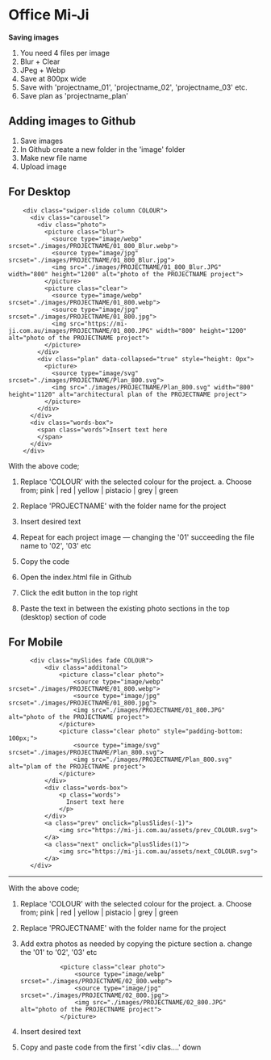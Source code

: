 # Office Mi-Ji


**Saving images**

1. You need 4 files per image
2. Blur + Clear
3. JPeg + Webp
4. Save at 800px wide
5. Save with 'projectname_01', 'projectname_02', 'projectname_03' etc.
6. Save plan as 'projectname_plan'


**Adding images to Github**
---
1. Save images
2. In Github create a new folder in the 'image' folder
3. Make new file name
4. Upload image



For Desktop
---
        <div class="swiper-slide column COLOUR">
          <div class="carousel">
            <div class="photo">
              <picture class="blur">
                <source type="image/webp" srcset="./images/PROJECTNAME/01_800_Blur.webp">
                <source type="image/jpg" srcset="./images/PROJECTNAME/01_800_Blur.jpg">
                <img src="./images/PROJECTNAME/01_800_Blur.JPG" width="800" height="1200" alt="photo of the PROJECTNAME project">
              </picture>
              <picture class="clear">
                <source type="image/webp" srcset="./images/PROJECTNAME/01_800.webp">
                <source type="image/jpg" srcset="./images/PROJECTNAME/01_800.jpg">
                <img src="https://mi-ji.com.au/images/PROJECTNAME/01_800.JPG" width="800" height="1200" alt="photo of the PROJECTNAME project">
              </picture>
            </div>
            <div class="plan" data-collapsed="true" style="height: 0px">
              <picture>
                <source type="image/svg" srcset="./images/PROJECTNAME/Plan_800.svg">
                <img src="./images/PROJECTNAME/Plan_800.svg" width="800" height="1120" alt="architectural plan of the PROJECTNAME project">
              </picture>
            </div>
          </div>
          <div class="words-box">
            <span class="words">Insert text here
            </span>
          </div>
        </div>
        
With the above code;

1. Replace 'COLOUR' with the selected colour for the project.
  a. Choose from; pink | red | yellow | pistacio | grey | green

2. Replace 'PROJECTNAME' with the folder name for the project 

3. Insert desired text 

4. Repeat for each project image — changing the '01' succeeding the file name to '02', '03' etc

5. Copy the code

6. Open the index.html file in Github

7. Click the edit button in the top right

8. Paste the text in between the existing photo sections in the top (desktop) section of code


For Mobile
---

          <div class="mySlides fade COLOUR">
              <div class="additonal">
                  <picture class="clear photo">
                      <source type="image/webp" srcset="./images/PROJECTNAME/01_800.webp">
                      <source type="image/jpg" srcset="./images/PROJECTNAME/01_800.jpg">
                      <img src="./images/PROJECTNAME/01_800.JPG" alt="photo of the PROJECTNAME project">
                  </picture>
                  <picture class="clear photo" style="padding-bottom: 100px;">
                      <source type="image/svg" srcset="./images/PROJECTNAME/Plan_800.svg">
                      <img src="./images/PROJECTNAME/Plan_800.svg" alt="plam of the PROJECTNAME project">
                  </picture>
              </div>
              <div class="words-box">
                  <p class="words">
                    Insert text here
                  </p>
              </div>
              <a class="prev" onclick="plusSlides(-1)">
                  <img src="https://mi-ji.com.au/assets/prev_COLOUR.svg">
              </a>
              <a class="next" onclick="plusSlides(1)">
                  <img src="https://mi-ji.com.au/assets/next_COLOUR.svg">
              </a>
          </div>
---

With the above code;

1. Replace 'COLOUR' with the selected colour for the project.
  a. Choose from; pink | red | yellow | pistacio | grey | green

2. Replace 'PROJECTNAME' with the folder name for the project 

3. Add extra photos as needed by copying the picture section
  a. change the '01' to '02', '03' etc

                  <picture class="clear photo">
                      <source type="image/webp" srcset="./images/PROJECTNAME/02_800.webp">
                      <source type="image/jpg" srcset="./images/PROJECTNAME/02_800.jpg">
                      <img src="./images/PROJECTNAME/02_800.JPG" alt="photo of the PROJECTNAME project">
                  </picture>

4. Insert desired text 

5. Copy and paste code from the first '<div clas....' down
